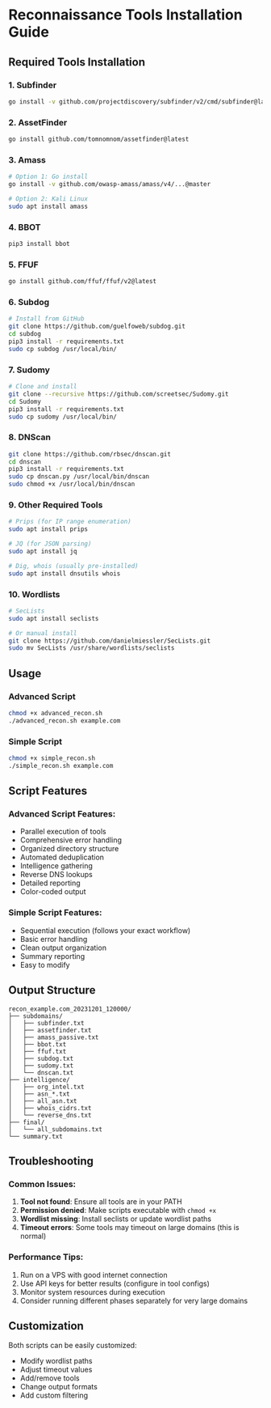 # Reconnaissance Tools Installation Guide

## Required Tools Installation

### 1. Subfinder
```bash
go install -v github.com/projectdiscovery/subfinder/v2/cmd/subfinder@latest
```

### 2. AssetFinder
```bash
go install github.com/tomnomnom/assetfinder@latest
```

### 3. Amass
```bash
# Option 1: Go install
go install -v github.com/owasp-amass/amass/v4/...@master

# Option 2: Kali Linux
sudo apt install amass
```

### 4. BBOT
```bash
pip3 install bbot
```

### 5. FFUF
```bash
go install github.com/ffuf/ffuf/v2@latest
```

### 6. Subdog
```bash
# Install from GitHub
git clone https://github.com/guelfoweb/subdog.git
cd subdog
pip3 install -r requirements.txt
sudo cp subdog /usr/local/bin/
```

### 7. Sudomy
```bash
# Clone and install
git clone --recursive https://github.com/screetsec/Sudomy.git
cd Sudomy
pip3 install -r requirements.txt
sudo cp sudomy /usr/local/bin/
```

### 8. DNScan
```bash
git clone https://github.com/rbsec/dnscan.git
cd dnscan
pip3 install -r requirements.txt
sudo cp dnscan.py /usr/local/bin/dnscan
sudo chmod +x /usr/local/bin/dnscan
```

### 9. Other Required Tools
```bash
# Prips (for IP range enumeration)
sudo apt install prips

# JQ (for JSON parsing)
sudo apt install jq

# Dig, whois (usually pre-installed)
sudo apt install dnsutils whois
```

### 10. Wordlists
```bash
# SecLists
sudo apt install seclists

# Or manual install
git clone https://github.com/danielmiessler/SecLists.git
sudo mv SecLists /usr/share/wordlists/seclists
```

## Usage

### Advanced Script
```bash
chmod +x advanced_recon.sh
./advanced_recon.sh example.com
```

### Simple Script
```bash
chmod +x simple_recon.sh
./simple_recon.sh example.com
```

## Script Features

### Advanced Script Features:
- Parallel execution of tools
- Comprehensive error handling
- Organized directory structure
- Automated deduplication
- Intelligence gathering
- Reverse DNS lookups
- Detailed reporting
- Color-coded output

### Simple Script Features:
- Sequential execution (follows your exact workflow)
- Basic error handling
- Clean output organization
- Summary reporting
- Easy to modify

## Output Structure
```
recon_example.com_20231201_120000/
├── subdomains/
│   ├── subfinder.txt
│   ├── assetfinder.txt
│   ├── amass_passive.txt
│   ├── bbot.txt
│   ├── ffuf.txt
│   ├── subdog.txt
│   ├── sudomy.txt
│   └── dnscan.txt
├── intelligence/
│   ├── org_intel.txt
│   ├── asn_*.txt
│   ├── all_asn.txt
│   ├── whois_cidrs.txt
│   └── reverse_dns.txt
├── final/
│   └── all_subdomains.txt
└── summary.txt
```

## Troubleshooting

### Common Issues:
1. **Tool not found**: Ensure all tools are in your PATH
2. **Permission denied**: Make scripts executable with `chmod +x`
3. **Wordlist missing**: Install seclists or update wordlist paths
4. **Timeout errors**: Some tools may timeout on large domains (this is normal)

### Performance Tips:
1. Run on a VPS with good internet connection
2. Use API keys for better results (configure in tool configs)
3. Monitor system resources during execution
4. Consider running different phases separately for very large domains

## Customization

Both scripts can be easily customized:
- Modify wordlist paths
- Adjust timeout values
- Add/remove tools
- Change output formats
- Add custom filtering
